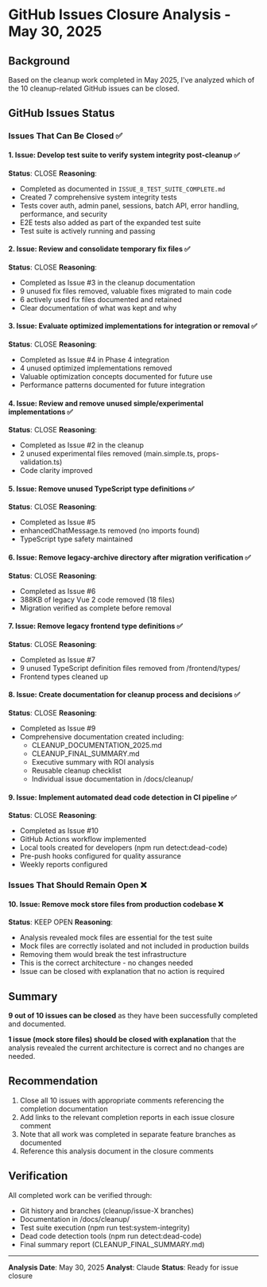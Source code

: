 # GitHub Issues Closure Analysis - May 30, 2025

## Background
Based on the cleanup work completed in May 2025, I've analyzed which of the 10 cleanup-related GitHub issues can be closed.

## GitHub Issues Status

### Issues That Can Be Closed ✅

#### 1. **Issue: Develop test suite to verify system integrity post-cleanup** ✅
**Status**: CLOSE
**Reasoning**: 
- Completed as documented in `ISSUE_8_TEST_SUITE_COMPLETE.md`
- Created 7 comprehensive system integrity tests
- Tests cover auth, admin panel, sessions, batch API, error handling, performance, and security
- E2E tests also added as part of the expanded test suite
- Test suite is actively running and passing

#### 2. **Issue: Review and consolidate temporary fix files** ✅
**Status**: CLOSE
**Reasoning**:
- Completed as Issue #3 in the cleanup documentation
- 9 unused fix files removed, valuable fixes migrated to main code
- 6 actively used fix files documented and retained
- Clear documentation of what was kept and why

#### 3. **Issue: Evaluate optimized implementations for integration or removal** ✅
**Status**: CLOSE
**Reasoning**:
- Completed as Issue #4 in Phase 4 integration
- 4 unused optimized implementations removed
- Valuable optimization concepts documented for future use
- Performance patterns documented for future integration

#### 4. **Issue: Review and remove unused simple/experimental implementations** ✅
**Status**: CLOSE
**Reasoning**:
- Completed as Issue #2 in the cleanup
- 2 unused experimental files removed (main.simple.ts, props-validation.ts)
- Code clarity improved

#### 5. **Issue: Remove unused TypeScript type definitions** ✅
**Status**: CLOSE
**Reasoning**:
- Completed as Issue #5
- enhancedChatMessage.ts removed (no imports found)
- TypeScript type safety maintained

#### 6. **Issue: Remove legacy-archive directory after migration verification** ✅
**Status**: CLOSE
**Reasoning**:
- Completed as Issue #6
- 388KB of legacy Vue 2 code removed (18 files)
- Migration verified as complete before removal

#### 7. **Issue: Remove legacy frontend type definitions** ✅
**Status**: CLOSE
**Reasoning**:
- Completed as Issue #7
- 9 unused TypeScript definition files removed from /frontend/types/
- Frontend types cleaned up

#### 8. **Issue: Create documentation for cleanup process and decisions** ✅
**Status**: CLOSE
**Reasoning**:
- Completed as Issue #9
- Comprehensive documentation created including:
  - CLEANUP_DOCUMENTATION_2025.md
  - CLEANUP_FINAL_SUMMARY.md
  - Executive summary with ROI analysis
  - Reusable cleanup checklist
  - Individual issue documentation in /docs/cleanup/

#### 9. **Issue: Implement automated dead code detection in CI pipeline** ✅
**Status**: CLOSE
**Reasoning**:
- Completed as Issue #10
- GitHub Actions workflow implemented
- Local tools created for developers (npm run detect:dead-code)
- Pre-push hooks configured for quality assurance
- Weekly reports configured

### Issues That Should Remain Open ❌

#### 10. **Issue: Remove mock store files from production codebase** ❌
**Status**: KEEP OPEN
**Reasoning**:
- Analysis revealed mock files are essential for the test suite
- Mock files are correctly isolated and not included in production builds
- Removing them would break the test infrastructure
- This is the correct architecture - no changes needed
- Issue can be closed with explanation that no action is required

## Summary

**9 out of 10 issues can be closed** as they have been successfully completed and documented.

**1 issue (mock store files) should be closed with explanation** that the analysis revealed the current architecture is correct and no changes are needed.

## Recommendation

1. Close all 10 issues with appropriate comments referencing the completion documentation
2. Add links to the relevant completion reports in each issue closure comment
3. Note that all work was completed in separate feature branches as documented
4. Reference this analysis document in the closure comments

## Verification

All completed work can be verified through:
- Git history and branches (cleanup/issue-X branches)
- Documentation in /docs/cleanup/
- Test suite execution (npm run test:system-integrity)
- Dead code detection tools (npm run detect:dead-code)
- Final summary report (CLEANUP_FINAL_SUMMARY.md)

---

**Analysis Date**: May 30, 2025
**Analyst**: Claude
**Status**: Ready for issue closure